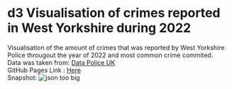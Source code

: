 # d3 Visualisation of crimes reported in West Yorkshire during 2022
Visualisation of the amount of crimes that was reported by West Yorkshire Police througout the year of 2022 and most common crime commited.<br>
Data was taken from:   <a href='https://data.police.uk/' target='_blank'>Data Police UK</a><br>
GitHub Pages Link : <a href='https://rjaranas.github.io/2022-wy-crime-visuals/' target='_blank'>Here </a><br>
Snapshot: <img src='https://imgur.com/a/yZ1DN70' alt='json too big' />
